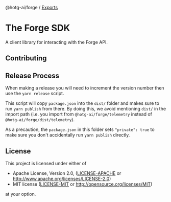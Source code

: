 @hotg-ai/forge / [Exports](modules.md)

# The Forge SDK

A client library for interacting with the Forge API.

## Contributing

## Release Process

When making a release you will need to increment the version number then use
the `yarn release` script.

This script will copy `package.json` into the `dist/` folder and makes sure to
run `yarn publish` from there. By doing this, we avoid mentioning `dist/` in the
import path (i.e. you import from `@hotg-ai/forge/telemetry` instead of
`@hotg-ai/forge/dist/telemetry`).

As a precaution, the `package.json` in this folder sets `"private": true` to
make sure you don't accidentally run `yarn publish` directly.

## License

This project is licensed under either of

-   Apache License, Version 2.0, ([LICENSE-APACHE](/docs/forge/ts/LICENSE-APACHE.md) or
    http://www.apache.org/licenses/LICENSE-2.0)
-   MIT license ([LICENSE-MIT](/docs/forge/ts/LICENSE-MIT.md) or
    http://opensource.org/licenses/MIT)

at your option.

